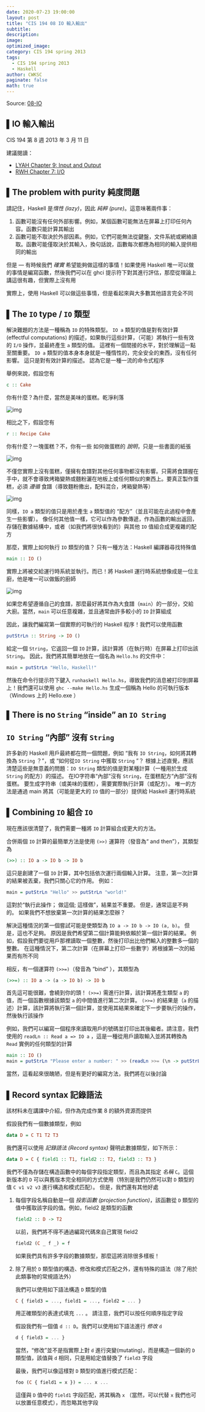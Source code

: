 ```yaml
---
date: 2020-07-23 19:00:00
layout: post
title: "CIS 194 08 IO 輸入輸出"
subtitle: 
description: 
image: 
optimized_image: 
category: CIS 194 spring 2013
tags:
  - CIS 194 spring 2013
  - Haskell
author: CWKSC
paginate: false
math: true
---
```


Source: [08-IO](https://www.seas.upenn.edu/~cis194/spring13/lectures/08-IO.html)

## ▌IO 輸入輸出

CIS 194 第 8 週
2013 年 3 月 11 日

建議閱讀：

- [LYAH Chapter 9: Input and Output](http://learnyouahaskell.com/input-and-output)
- [RWH Chapter 7: I/O](http://book.realworldhaskell.org/read/io.html)

## ▌The problem with purity 純度問題

請記住，Haskell 是*惰性 (lazy)*，因此 *純粹 (pure)*。這意味著兩件事：

1. 函數可能沒有任何外部影響。例如，某個函數可能無法在屏幕上打印任何內容。函數只能計算其輸出
2. 函數可能不取決於外部因素。例如，它們可能無法從鍵盤，文件系統或網絡讀取。函數可能僅取決於其輸入，換句話說，函數每次都應為相同的輸入提供相同的輸出

但是 — 有時候我們 *確實* 希望能夠做這樣的事情！如果使用 Haskell 唯一可以做的事情是編寫函數，然後我們可以在 ghci 提示符下對其進行評估，那麼從理論上講這很有趣，但實際上沒有用

實際上，使用 Haskell 可以做這些事情，但是看起來與大多數其他語言完全不同

## ▌The `IO` type / `IO` 類型

解決難題的方法是一種稱為 `IO` 的特殊類型。 `IO a` 類型的值是對有效計算 (effectful computations) 的描述，如果執行這些計算，（可能）將執行一些有效的 `I/O` 操作，並最終產生 `a` 類型的值。 這裡有一個間接的水平，對於理解這一點至關重要。 `IO a` 類型的值本身本身就是一種惰性的，完全安全的東西，沒有任何影響。 這只是對有效計算的描述。 認為它是一種一流的命令式程序

舉例來說，假設您有

```haskell
c :: Cake
```

你有什麼？為什麼，當然是美味的蛋糕。乾淨利落

![img](https://www.seas.upenn.edu/~cis194/spring13/static/cake.jpg)

相比之下，假設您有

```haskell
r :: Recipe Cake
```

你有什麼？一塊蛋糕？不，你有一些 如何做蛋糕的 *說明*，只是一些書面的紙張

![img](https://www.seas.upenn.edu/~cis194/spring13/static/recipe.gif)

不僅您實際上沒有蛋糕，僅擁有食譜對其他任何事物都沒有影響。只需將食譜握在手中，就不會導致烤箱變熱或麵粉灑在地板上或任何類似的東西上。要真正製作蛋糕，必須 *遵循* 食譜（導致麵粉撒出，配料混合，烤箱變熱等）

![img](https://www.seas.upenn.edu/~cis194/spring13/static/fire.jpg)

同樣，`IO a` 類型的值只是用於產生 `a` 類型值的 “配方”（並且可能在此過程中會產生一些影響）。 像任何其他值一樣，它可以作為參數傳遞，作為函數的輸出返回，存儲在數據結構中，或者（如我們將很快看到的）與其他 `IO` 值組合成更複雜的配方

那麼，實際上如何執行 `IO` 類型的值？ 只有一種方法：Haskell 編譯器尋找特殊值

```haskell
main :: IO ()
```

實際上將被交給運行時系統並執行。而已！將 Haskell 運行時系統想像成是一位主廚，他是唯一可以做飯的廚師

![img](https://www.seas.upenn.edu/~cis194/spring13/static/chef.jpg)

如果您希望遵循自己的食譜，那麼最好將其作為大食譜（`main`）的一部分，交給大廚。當然，`main` 可以任意複雜，並且通常由許多較小的 `IO` 計算組成

因此，讓我們編寫第一個實際的可執行的 Haskell 程序！我們可以使用函數

```haskell
putStrLn :: String -> IO ()
```

給定一個 `String`，它返回一個 `IO` 計算，該計算將（在執行時）在屏幕上打印出該 `String`。 因此，我們將其簡單地放在一個名為 `Hello.hs` 的文件中：

```haskell
main = putStrLn "Hello, Haskell!"
```

然後在命令行提示符下鍵入 `runhaskell Hello.hs`，導致我們的消息被打印到屏幕上！我們還可以使用 `ghc --make Hello.hs` 生成一個稱為 Hello 的可執行版本（Windows 上的 Hello.exe ）

## ▌There is no `String` “inside” an `IO String`

## `IO String` “內部” 沒有 `String`

許多新的 Haskell 用戶最終都在問一個問題，例如 “我有 `IO String`，如何將其轉換為 `String` ？”，或 “如何從`IO String` 中獲取 `String` ”？ 根據上述直覺，應該清楚這些是無意義的問題：`IO String` 類型的值是對某種計算（一種用於生成 `String` 的配方）的描述。 在IO字符串“內部”沒有 `String`，在蛋糕配方“內部”沒有蛋糕。 要生成字符串（或美味的蛋糕），需要實際執行計算（或配方）。 唯一的方法是通過 main 將其（可能是更大的 `IO` 值的一部分）提供給 Haskell 運行時系統

## ▌Combining `IO` 組合 `IO`

現在應該很清楚了，我們需要一種將 `IO` 計算組合成更大的方法。

合併兩個 `IO` 計算的最簡單方法是使用 `(>>)` 運算符（發音為“ and then”），其類型為

```haskell
(>>) :: IO a -> IO b -> IO b
```

這只是創建了一個 `IO` 計算，其中包括依次運行兩個輸入計算。 注意，第一次計算的結果被丟棄，我們只關心它的作用。 例如：

```haskell
main = putStrLn "Hello" >> putStrLn "world!"
```

這對於“執行此操作； 做這個; 這樣做”，結果並不重要。 但是，通常這是不夠的。 如果我們不想放棄第一次計算的結果怎麼辦？

解決這種情況的第一個嘗試可能是使類型為 `IO a -> IO b -> IO (a, b)`。 但是，這也不足夠。 原因是我們希望第二個計算能夠依賴於第一個計算的結果。 例如，假設我們要從用戶那裡讀取一個整數，然後打印出比他們輸入的整數多一個的整數。 在這種情況下，第二次計算（在屏幕上打印一些數字）將根據第一次的結果而有所不同

相反，有一個運算符 `(>>=)`（發音為 “bind” ），其類型為

```haskell
(>>=) :: IO a -> (a -> IO b) -> IO b
```

首先這可能很難，會繞到你的頭！ `(>>=)` 需進行計算，該計算將產生類型 `a` 的值，而一個函數根據該類型 `a` 的中間值進行第二次計算。 `(>>=)` 的結果是（`a` 的描述）計算，該計算將執行第一個計算，並使用其結果來確定下一步要執行的操作，然後執行該操作

例如，我們可以編寫一個程序來讀取用戶的號碼並打印出其後繼者。請注意，我們使用的 `readLn :: Read a => IO a` ，這是一種從用戶讀取輸入並將其轉換為 `Read` 實例的任何類型的計算

```haskell
main :: IO ()
main = putStrLn "Please enter a number: " >> (readLn >>= (\n -> putStrLn (show (n+1))))
```

當然，這看起來很醜陋，但是有更好的編寫方法，我們將在以後討論

## ▌Record syntax 記錄語法

該材料未在講課中介紹，但作為完成作業 8 的額外資源而提供

假設我們有一個數據類型，例如

```haskell
data D = C T1 T2 T3
```

我們還可以使用 *記錄語法 (Record syntax)* 聲明此數據類型，如下所示：

```haskell
data D = C { field1 :: T1, field2 :: T2, field3 :: T3 }
```

我們不僅為存儲在構造函數中的每個字段指定類型，而且為其指定 *名稱* `C`。這個新版本的 `D` 可以與舊版本完全相同的方式使用（特別是我們仍然可以對 `D` 類型的值 `C v1 v2 v3` 進行構造和模式匹配）。 但是，我們還有其他好處

1. 每個字段名稱自動是一個 *投影函數 (projection function)*，該函數從 `D` 類型的值中獲取該字段的值。例如，field2 是類型的函數

   ```haskell
   field2 :: D -> T2
   ```

   以前，我們將不得不通過編寫代碼來自己實現 field2

   ```haskell
   field2 (C _ f _) = f
   ```

   如果我們具有許多字段的數據類型，那麼這將消除很多樣板！

2. 除了用於 `D` 類型值的構造、修改和模式匹配之外，還有特殊的語法（除了用於此類事物的常規語法外）

   我們可以使用如下語法構造 `D` 類型的值

   ```haskell
   C { field3 = ..., field1 = ..., field2 = ... }
   ```

   用正確類型的表達式填充 `...` 。 請注意，我們可以按任何順序指定字段

   假設我們有一個值 `d :: D`。我們可以使用如下語法進行 *修改*  `d`

   ```haskell
   d { field3 = ... }
   ```

   當然，“修改”並不是指實際上對 `d` 進行突變(mutating)，而是構造一個新的 `D` 類型值，該值與 `d` 相同，只是用給定值替換了 `field3` 字段

   最後，我們可以像這樣對 `D` 類型的值進行模式匹配：

   ```haskell
   foo (C { field1 = x }) = ... x ...
   ```

   這僅與 `D` 值中的 `field1` 字段匹配，將其稱為 `x` （當然，可以代替 `x` 我們也可以放置任意模式），而忽略其他字段